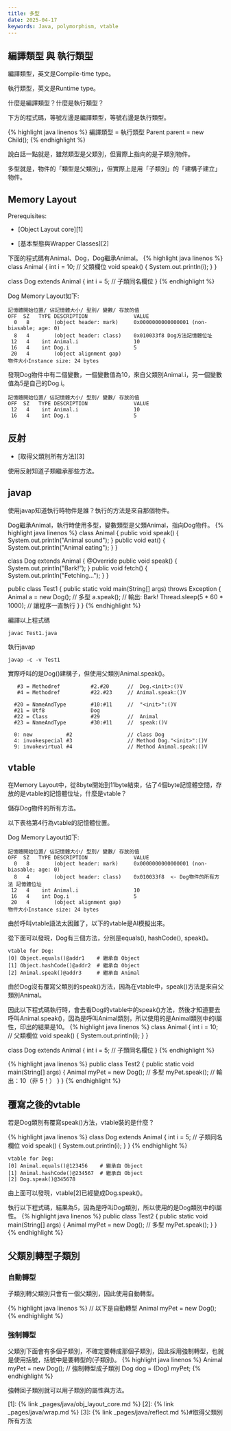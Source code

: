 ```yaml
---
title: 多型
date: 2025-04-17
keywords: Java, polymorphism, vtable
---
```

## 編譯類型 與 執行類型
編譯類型，英文是Compile-time type。

執行類型，英文是Runtime type。

什麼是編譯類型？什麼是執行類型？

下方的程式碼，等號左邊是編譯類型，等號右邊是執行類型。

{% highlight java linenos %}
編譯類型     =  執行類型
Parent parent = new Child();
{% endhighlight %}

說白話一點就是，雖然類型是父類別，但實際上指向的是子類別物件。

多型就是，物件的「類型是父類別」，但實際上是用「子類別」的「建構子建立」物件。

## Memory Layout
Prerequisites:

- [Object Layout core][1]

- [基本型態與Wrapper Classes][2]

下面的程式碼有Animal、Dog，Dog繼承Animal。
{% highlight java linenos %}
class Animal {
  int i = 10;  // 父類欄位
  void speak() { 
    System.out.println(i); 
  }
}

class Dog extends Animal {
  int i = 5;  // 子類同名欄位
}
{% endhighlight %}

Dog Memory Layout如下:
```
記憶體開始位置/ 佔記憶體大小/ 型別/ 變數/ 存放的值
OFF  SZ   TYPE DESCRIPTION               VALUE
  0   8        (object header: mark)     0x0000000000000001 (non-biasable; age: 0)
  8   4        (object header: class)    0x010033f8 Dog方法記憶體位址
 12   4    int Animal.i                  10
 16   4    int Dog.i                     5
 20   4        (object alignment gap)    
物件大小Instance size: 24 bytes

```

發現Dog物件中有二個變數，一個變數值為10，來自父類別Animal.i，另一個變數值為5是自己的Dog.i。
```
記憶體開始位置/ 佔記憶體大小/ 型別/ 變數/ 存放的值
OFF  SZ   TYPE DESCRIPTION               VALUE
 12   4    int Animal.i                  10
 16   4    int Dog.i                     5
```

## 反射

- [取得父類別所有方法][3]

使用反射知道子類繼承那些方法。

## javap
使用javap知道執行時物件是誰？執行的方法是來自那個物件。

Dog繼承Animal，執行時使用多型，變數類型是父類Animal，指向Dog物件。
{% highlight java linenos %}
class Animal {
    public void speak() { System.out.println("Animal sound"); }
    public void eat() { System.out.println("Animal eating"); }
}

class Dog extends Animal {
    @Override 
    public void speak() { System.out.println("Bark!"); }
    public void fetch() { System.out.println("Fetching..."); }
}

public class Test1 {
    public static void main(String[] args) throws Exception {
        Animal a = new Dog();  // 多型
        a.speak();             // 輸出: Bark!
        Thread.sleep(5 * 60 * 1000); // 讓程序一直執行
    }
}
{% endhighlight %}

編譯以上程式碼
```
javac Test1.java
```

執行javap
```
javap -c -v Test1 
```

實際呼叫的是Dog()建構子，但使用父類別Animal.speak()。
```
   #3 = Methodref          #2.#20      //  Dog.<init>:()V
   #4 = Methodref          #22.#23     // Animal.speak:()V

  #20 = NameAndType        #10:#11     //  "<init>":()V
  #21 = Utf8               Dog
  #22 = Class              #29         //  Animal
  #23 = NameAndType        #30:#11     //  speak:()V

  0: new           #2                  // class Dog
  4: invokespecial #3                  // Method Dog."<init>":()V
  9: invokevirtual #4                  // Method Animal.speak:()V
```

## vtable
在Memory Layout中，從8byte開始到11byte結束，佔了4個byte記憶體空間，存放的是vtable的記憶體位址，什麼是vtable？

儲存Dog物件的所有方法。

以下表格第4行為vtable的記憶體位置。

Dog Memory Layout如下:
```
記憶體開始位置/ 佔記憶體大小/ 型別/ 變數/ 存放的值
OFF  SZ   TYPE DESCRIPTION               VALUE
  0   8        (object header: mark)     0x0000000000000001 (non-biasable; age: 0)
  8   4        (object header: class)    0x010033f8  <- Dog物件的所有方法 記憶體位址
 12   4    int Animal.i                  10
 16   4    int Dog.i                     5
 20   4        (object alignment gap)    
物件大小Instance size: 24 bytes

```

由於呼叫vtable語法太困難了，以下的vtable是AI模擬出來。

從下面可以發現，Dog有三個方法，分別是equals(), hashCode(), speak()。
```
vtable for Dog:
[0] Object.equals()@addr1    # 繼承自 Object
[1] Object.hashCode()@addr2  # 繼承自 Object
[2] Animal.speak()@addr3     # 繼承自 Animal
```

由於Dog沒有覆寫父類別的speak()方法，因為在vtable中，speak()方法是來自父類別Animal。

因此以下程式碼執行時，會去看Dog的vtable中的speak()方法，然後才知道要去呼叫Animal.speak()，因為是呼叫Animal類別，所以使用的是Animal類別中的i屬性，印出的結果是10。
{% highlight java linenos %}
class Animal {
  int i = 10;  // 父類欄位
  void speak() { 
    System.out.println(i); 
  }
}

class Dog extends Animal {
  int i = 5;  // 子類同名欄位
}
{% endhighlight %}

{% highlight java linenos %}
public class Test2 {
  public static void main(String[] args) {
    Animal myPet = new Dog();  // 多型
    myPet.speak();  // 輸出：10（非 5！）
  }
}
{% endhighlight %}

## 覆寫之後的vtable
若是Dog類別有覆寫speak()方法，vtable裝的是什麼？

{% highlight java linenos %}
class Dog extends Animal {
  int i = 5;  // 子類同名欄位
  void speak() { System.out.println(i); }
}
{% endhighlight %}

```
vtable for Dog:
[0] Animal.equals()@123456    # 繼承自 Object
[1] Animal.hashCode()@234567  # 繼承自 Object
[2] Dog.speak()@345678        
```
由上面可以發現，vtable\[2\]已經變成Dog.speak()。

執行以下程式碼，結果為5，因為是呼叫Dog類別，所以使用的是Dog類別中的i屬性。
{% highlight java linenos %}
public class Test2 {
  public static void main(String[] args) {
    Animal myPet = new Dog();  // 多型
    myPet.speak();
  }
}
{% endhighlight %}

## 父類別轉型子類別
### 自動轉型
子類別轉父類別只會有一個父類別，因此使用自動轉型。

{% highlight java linenos %}
// 以下是自動轉型
Animal myPet = new Dog();
{% endhighlight %}

### 強制轉型
父類別下面會有多個子類別，不確定要轉成那個子類別，因此採用強制轉型，也就是使用括號，括號中是要轉型的(子類別)。
{% highlight java linenos %}
Animal myPet = new Dog();
// 強制轉型成子類別
Dog dog = (Dog) myPet;
{% endhighlight %}

強轉回子類別就可以用子類別的屬性與方法。


[1]: {% link _pages/java/obj_layout_core.md %}
[2]: {% link _pages/java/wrap.md %}
[3]: {% link _pages/java/reflect.md %}#取得父類別所有方法